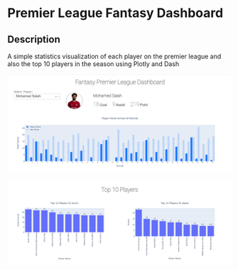 # Premier League Fantasy Dashboard
## Description

A simple statistics visualization of each player on the premier league and also the top 10 players in the season using Plotly and Dash

![Dashboard](https://github.com/AhmedEltaba5/Data-Visualization-Plotly-Dash/blob/main/img/d1.PNG)

![Dashboard](https://github.com/AhmedEltaba5/Data-Visualization-Plotly-Dash/blob/main/img/d2.PNG)
